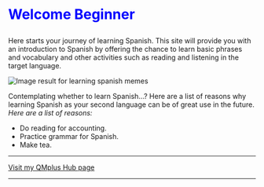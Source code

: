<h1><p style="color:blue;">Welcome Beginner</p></h1>
<p>Here starts your journey of learning Spanish. This site will provide you with an introduction to Spanish by offering the chance to learn basic phrases and vocabulary and other activities such as reading and listening in the target language.</p>

<p> 
<img class="imgLeft" 
src="https://www.fluentu.com/blog/spanish/wp-content/uploads/sites/2/2014/05/learn-spanish-vocabulary-reddit-memes.jpg"  alt="Image result for learning spanish memes">

Contemplating whether to learn Spanish...? Here are a list of reasons why learning Spanish as your second language can be of great use in the future. <em>Here are a list of reasons: </em>
<ul>
  <li>Do reading for accounting.</li>
  <li>Practice grammar for Spanish.</li>
  <li>Make tea.</li>
  </ul></p>
 
 <p style="clear:both;"></p>
 
<hr>
  
 
<a href="https://hub.qmplus.qmul.ac.uk/artefact/blog/view/index.php?id=558965">Visit my QMplus Hub page</a>
<hr>
